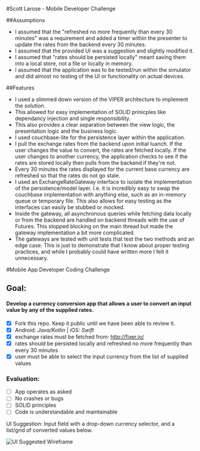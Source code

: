 #Scott Larose - Mobile Developer Challenge

##Assumptions
- I assumed that the "refreshed no more frequently than every 30 minutes" was a requirement and added a timer within the presenter to update the rates from the backend every 30 minutes.
- I assumed that the provided UI was a suggestion and slightly modified it.
- I assumed that "rates should be persisted locally" meant saving them into a local store, not a file or locally in memory.
- I assumed that the application was to be tested/run within the simulator and did almost no testing of the UI or functionality on actual devices.

##Features
- I used a slimmed down version of the VIPER architecture to implement the solution.
- This allowed for easy implementation of SOLID prinicples like dependancy injection and single responsibility. 
- This also provides a clear separation between the view logic, the presentation logic and the business logic.
- I used couchbase-lite for the persistence layer within the application.
- I pull the exchange rates from the backend upon initial luanch.  If the user changes the value to convert, the rates are fetched locally.  If the user changes to another currency, the application checks to see if the rates are stored locally then pulls from the backend if they're not.
- Every 30 minutes the rates displayed for the current base currency are refreshed so that the rates do not go stale.
- I used an ExchangeRateGateway interface to isolate the implementation of the persistence/model layer. I.e. it is incredibly easy to swap the couchbase implementation with anything else, such as an in-memory queue or temporary file.  This also allows for easy testing as the interfaces can easily be stubbed or mocked.
- Inside the gateway, all asynchronous queries while fetching data locally or from the backend are handled on backend threads with the use of Futures.  This stopped blocking on the main thread but made the gateway implementation a bit more complicated.
- The gateways are tested with unit tests that test the two methods and an edge case.  This is just to demonstrate that I know about proper testing practices, and while I probably could have written more I felt it unnecessary.

#Mobile App Developer Coding Challenge

## Goal:

#### Develop a currency conversion app that allows a user to convert an input value by any of the supplied rates.

- [X] Fork this repo. Keep it public until we have been able to review it.
- [X] Android: _Java/Kotlin_ | iOS: _Swift_
- [X] exchange rates must be fetched from: http://fixer.io/  
- [X] rates should be persisted locally and refreshed no more frequently than every 30 minutes
- [X] user must be able to select the input currency from the list of supplied values

### Evaluation:
- [ ] App operates as asked
- [ ] No crashes or bugs
- [ ] SOLID principles
- [ ] Code is understandable and maintainable

UI Suggestion: Input field with a drop-down currency selector, and a list/grid of converted values below.

![UI Suggested Wireframe](ui_suggestion.png)
